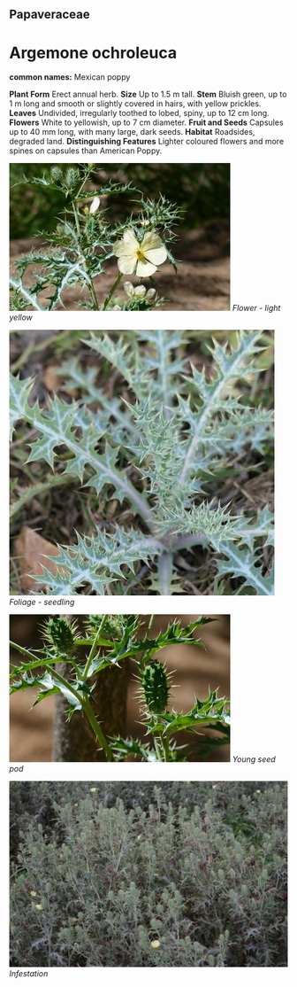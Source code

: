 ## Papaveraceae
# Argemone ochroleuca
**common names:** Mexican poppy

**Plant Form** Erect annual herb. **Size** Up to 1.5 m tall. **Stem** Bluish green, up to 1 m long and smooth or slightly covered in hairs, with yellow prickles. **Leaves** Undivided, irregularly toothed to lobed, spiny, up to 12 cm long. **Flowers** White to yellowish, up to 7 cm diameter. **Fruit and Seeds** Capsules up to 40 mm long, with many large, dark seeds. **Habitat** Roadsides, degraded land. **Distinguishing Features** Lighter coloured flowers and more spines on capsules than American Poppy.


![Flower - light yellow](5360_P6860155.jpg)
   *Flower - light yellow* 

![Foliage - seedling](105387_P1245594.jpg)
   *Foliage - seedling* 

![Young seed pod](5369_P6860164.jpg)
   *Young seed pod* 

![Infestation](5044_IMGP5939.jpg)
   *Infestation* 

